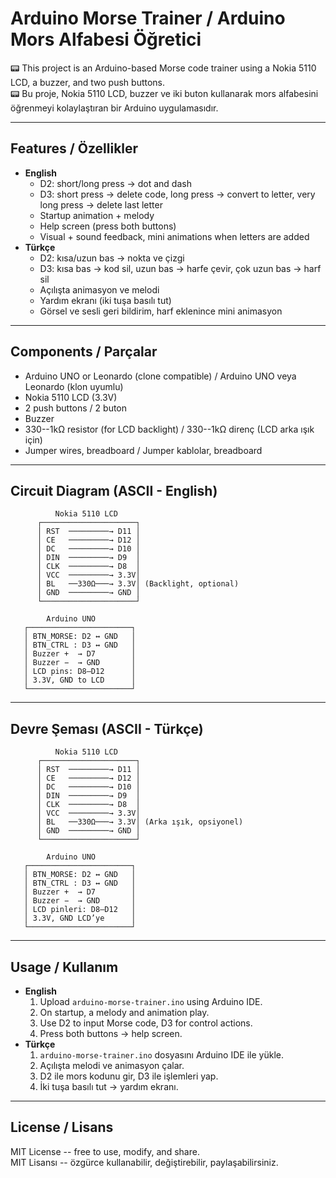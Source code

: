 # Arduino Morse Trainer / Arduino Mors Alfabesi Öğretici

📟 This project is an Arduino-based Morse code trainer using a Nokia
5110 LCD, a buzzer, and two push buttons.\
📟 Bu proje, Nokia 5110 LCD, buzzer ve iki buton kullanarak mors
alfabesini öğrenmeyi kolaylaştıran bir Arduino uygulamasıdır.

------------------------------------------------------------------------

## Features / Özellikler

-   **English**
    -   D2: short/long press → dot and dash
    -   D3: short press → delete code, long press → convert to letter,
        very long press → delete last letter
    -   Startup animation + melody
    -   Help screen (press both buttons)
    -   Visual + sound feedback, mini animations when letters are added
-   **Türkçe**
    -   D2: kısa/uzun bas → nokta ve çizgi
    -   D3: kısa bas → kod sil, uzun bas → harfe çevir, çok uzun bas →
        harf sil
    -   Açılışta animasyon ve melodi
    -   Yardım ekranı (iki tuşa basılı tut)
    -   Görsel ve sesli geri bildirim, harf eklenince mini animasyon

------------------------------------------------------------------------

## Components / Parçalar

-   Arduino UNO or Leonardo (clone compatible) / Arduino UNO veya
    Leonardo (klon uyumlu)
-   Nokia 5110 LCD (3.3V)
-   2 push buttons / 2 buton
-   Buzzer
-   330--1kΩ resistor (for LCD backlight) / 330--1kΩ direnç (LCD arka
    ışık için)
-   Jumper wires, breadboard / Jumper kablolar, breadboard

------------------------------------------------------------------------

## Circuit Diagram (ASCII - English)

              Nokia 5110 LCD
          ┌─────────────────────┐
          │ RST  ─────────→ D11 │
          │ CE   ─────────→ D12 │
          │ DC   ─────────→ D10 │
          │ DIN  ─────────→ D9  │
          │ CLK  ─────────→ D8  │
          │ VCC  ─────────→ 3.3V│
          │ BL   ──330Ω───→ 3.3V│ (Backlight, optional)
          │ GND  ─────────→ GND │
          └─────────────────────┘

            Arduino UNO
       ┌───────────────────────┐
       │ BTN_MORSE: D2 ↔ GND   │
       │ BTN_CTRL : D3 ↔ GND   │
       │ Buzzer +  → D7        │
       │ Buzzer −  → GND       │
       │ LCD pins: D8–D12      │
       │ 3.3V, GND to LCD      │
       └───────────────────────┘

------------------------------------------------------------------------

## Devre Şeması (ASCII - Türkçe)

              Nokia 5110 LCD
          ┌─────────────────────┐
          │ RST  ─────────→ D11 │
          │ CE   ─────────→ D12 │
          │ DC   ─────────→ D10 │
          │ DIN  ─────────→ D9  │
          │ CLK  ─────────→ D8  │
          │ VCC  ─────────→ 3.3V│
          │ BL   ──330Ω───→ 3.3V│ (Arka ışık, opsiyonel)
          │ GND  ─────────→ GND │
          └─────────────────────┘

            Arduino UNO
       ┌───────────────────────┐
       │ BTN_MORSE: D2 ↔ GND   │
       │ BTN_CTRL : D3 ↔ GND   │
       │ Buzzer +  → D7        │
       │ Buzzer −  → GND       │
       │ LCD pinleri: D8–D12   │
       │ 3.3V, GND LCD’ye      │
       └───────────────────────┘

------------------------------------------------------------------------

## Usage / Kullanım

-   **English**
    1.  Upload `arduino-morse-trainer.ino` using Arduino IDE.
    2.  On startup, a melody and animation play.
    3.  Use D2 to input Morse code, D3 for control actions.
    4.  Press both buttons → help screen.
-   **Türkçe**
    1.  `arduino-morse-trainer.ino` dosyasını Arduino IDE ile yükle.
    2.  Açılışta melodi ve animasyon çalar.
    3.  D2 ile mors kodunu gir, D3 ile işlemleri yap.
    4.  İki tuşa basılı tut → yardım ekranı.

------------------------------------------------------------------------

## License / Lisans

MIT License -- free to use, modify, and share.\
MIT Lisansı -- özgürce kullanabilir, değiştirebilir, paylaşabilirsiniz.
